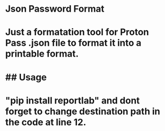# Json Password Format

# Just a formatation tool for Proton Pass .json file to format it into a printable format.

# ## Usage

# "pip install reportlab" and dont forget to change destination path in the code at line 12.
